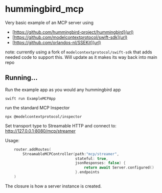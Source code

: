 # hummingbird_mcp

Very basic example of an MCP server using 

- [https://github.com/hummingbird-project/hummingbird](url)
- [https://github.com/modelcontextprotocol/swift-sdk](url)
- [https://github.com/orlandos-nl/SSEKit](url)


note: currently using a fork of `modelcontextprotocol/swift-sdk` that adds needed code to support this. Will update as it makes its way back into main repo

## Running...

Run the example app as you would any hummingbird app

``` 
swift run ExampleMCPApp
```

run the standard MCP Inspector
 
```
npx @modelcontextprotocol/inspector
```

Set transport type to Streamable HTTP and connect to:
http://127.0.0.1:8080/mcp/streamer


Usage:

```swift
    router.addRoutes(
        StreamableMCPController(path:"mcp/streamer",
                                stateful: true,
                                jsonResponses: false) {
                                    return await Server.configured()
                                }.endpoints
    )
```

The closure is how a server instance is created.
